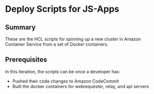 # Deploy Scripts for JS-Apps

## Summary

These are the HCL scripts for spinning up a new cluster in Amazon Container Service from a set of Docker containers.

## Prerequisites

In this iteration, the scripts can be once a developer has:

* Pushed their code changes to Amazon CodeCommit
* Built the docker containers for webrequester, relay, and api servers

